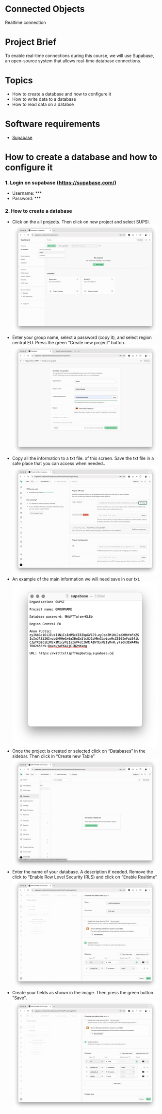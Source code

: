 # Connected Objects
Realtime connection


# Project Brief
To enable real-time connections during this course, we will use Supabase, an open-source system that allows real-time database connections.

# Topics
- How to create a database and how to configure it
- How to write data to a database
- How to read data on a databse

# Software requirements
- [Supabase](https://supabase.com/)

# How to create a database and how to configure it 
### 1. Login on supabase (https://supabase.com/)
- Username: ***
- Password: ***

### 2. How to create a database
- Click on the all projects. Then click on new project and select SUPSI.
![supabase](https://github.com/leonardoa/maind-2025/blob/main/assets/supabase/1.png?raw=true)
- Enter your group name, select a password (copy it), and select region central EU. Press the green “Create new project” button.
![supabase](https://github.com/leonardoa/maind-2025/blob/main/assets/supabase/2.png?raw=true)
- Copy all the information to a txt file. of this screen. Save the txt file in a safe place that you can access when needed..
![supabase](https://github.com/leonardoa/maind-2025/blob/main/assets/supabase/3.png?raw=true)
- An example of the main information we will need save in our txt.
![supabase](https://github.com/leonardoa/maind-2025/blob/main/assets/supabase/4.png?raw=true)
- Once the project is created or selected click on “Databases” in the sidebar. Then click in “Create new Table”
![supabase](https://github.com/leonardoa/maind-2025/blob/main/assets/supabase/5.png?raw=true)
- Enter the name of your database. A description if needed. Remove the click to “Enable Row Level Security (RLS) and click on ”Enable Realtime”
![supabase](https://github.com/leonardoa/maind-2025/blob/main/assets/supabase/6.png?raw=true)
- Create your fields as shown in the image. Then press the green button "Save".
![supabase](https://github.com/leonardoa/maind-2025/blob/main/assets/supabase/7.png?raw=true)